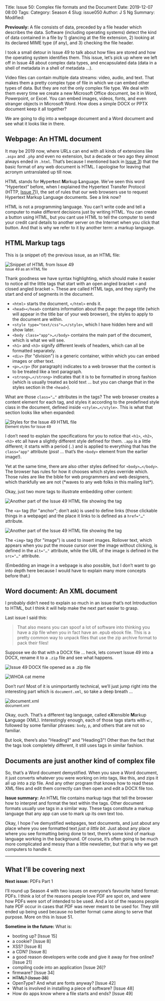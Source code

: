 Title: Issue 50: Complex file formats and the Document
Date: 2019-12-07 08:00
Tags: 
Category: Season 4
Slug: issue050
Author: J S Ng
Summary: 
Modified: 

**Previously:** A file consists of data, preceded by a file header which describes the data. Software (including operating systems) detect the kind of data contained in a file by 1) glancing at the file extension, 2) looking at its declared MIME type (if any), and 3) checking the file header.

I took a small detour in Issue 49 to talk about how files are stored and how the operating system identifies them. This issue, let’s pick up where we left off in Issue 48 about complex data types, and encapsulated data (data in a shell of metadata in a shell of metadata …).

Video files can contain multiple data streams: video, audio, and text. That makes them a pretty complex type of file in which we can embed other types of data. But they are not the only complex file type. We deal with them every time we create a new Microsoft Office document, be it in Word, Powerpoint, or Excel. You can embed images, videos, fonts, and even stranger objects in Microsoft Word. How does a simple DOCX or PPTX document keep it all together?

We are going to dig into a webpage document and a Word document and see what it looks like in there.

## Webpage: An HTML document

It may be 2019 now, where URLs can end with all kinds of extensions like `.aspx` and `.php` and even no extension, but a decade or two ago they almost always ended in `.html`. That’s because I mentioned back in [Issue 3]({filename}/season1/issue003/issue003.md)) that the basic format of any web document is HTML. I apologise for leaving that acronym untranslated up till now.

HTML stands for **H**yper**t**ext **M**arkup **L**anguage. We’ve seen this word “Hypertext” before, when I explained the Hypertext Transfer Protocol (HTTP, [Issue 7]({filename}/season1/issue007/issue007.md))), the set of rules that our web browsers use to request Hypertext Markup Language documents. See a link now?

HTML is not a programming language. You can’t write code and tell a computer to make different decisions just by writing HTML. You can create a button using HTML, but you cant use HTML to tell the computer to send your credit card details to another server on the Internet when you click that button. And that is why we refer to it by another term: a markup language.

## HTML Markup tags

This is (a snippet of) the previous issue, as an HTML file:

![Snippet of HTML from Issue 49]({attach}/season4/issue050/issue050_01.png)<br />
<small>Issue 49 as an HTML file</small>

Thank goodness we have syntax highlighting, which should make it easier to notice all the little tags that start with an open angled bracket `<` and closed angled bracket `>`. These are called HTML tags, and they signify the start and end of segments in the document.

- `<html>` starts the document, `</html>` ends it.
- `<head></head>` contains information about the page: the page title (which will appear in the title bar of your web browser), the styles to apply to the document are within.
- `<style type="text/css">…</style>`, which I have hidden here and will show later.
- `<body class="app">…</body>` contains the main part of the document, which is what we will see.
- `<h1>` and `<h3>` signify different levels of headers, which can all be formatted separately.
- `<div>` (for "division") is a generic container, within which you can embed images or other text.
- `<p>…</p>` (for paragraph) indicates to a web browser that the context is to be treated like a text paragraph.
- `<strong>…</strong>` indicates that it is to be formatted in strong fashion (which is usually treated as bold text … but you can change that in the styles section in the `<head>`).

What are those `class="…"` attributes in the tags? The web browser creates a content element for each tag, and styles it according to the predefined style class in the document, defined inside `<style>…</style>`. This is what that section looks like when expanded:

![Styles for the Issue 49 HTML file]({attach}/season4/issue050/issue050_02.png)<br />
<small>Element styles for Issue 49</small>

I don’t need to explain the specifications for you to notice that `<h1>`, `<h2>`, `<h3>` etc all have a slightly different style defined for them. `.app` is a little different; it starts with a period (`.`) and is applied to everything that has the `class="app"` attribute (*psst* … that’s the `<body>` element from the earlier image!).

Yet at the same time, there are also other styles defined for `<body>…</body>`. The browser has rules for how it chooses which styles override which. Those rules are like the bible for web programmers and web designers, which thankfully we are not (\*waves to any web folks in this mailing list\*).

Okay, just two more tags to illustrate embedding other content:

![Another part of the Issue 49 HTML file showing the <a> tag]({attach}/season4/issue050/issue050_03.png)

The `<a>` tag (for "anchor"; don’t ask) is used to define links (those clickable things in a webpage) and the place it links to is defined as a `href="…"` attribute.

![Another part of the Issue 49 HTML file showing the <img> tag]({attach}/season4/issue050/issue050_04.png)

The `<img>` tag (for "image") is used to insert images. Rollover text, which appears when you put the mouse cursor over the image without clicking, is defined in the `alt="…"` attribute, while the URL of the image is defined in the `src="…"` attribute.

(Embedding an image in a webpage is also possible, but I don’t want to go into depth here because I would have to explain many more concepts before that.)

## Word document: An XML document

I probably didn’t need to explain so much in an issue that’s not Introduction to HTML, but I think it will help make the next part easier to grasp.

Last issue I said this:

> That also means you can spoof a lot of software into thinking you have a zip file when you in fact have an .epub ebook file. This is a pretty common way to unpack files that use the zip archive format to pack their files!

Suppose we do that with a DOCX file … heck, lets convert Issue 49 into a DOCX, rename it to a `.zip` file and see what happens.

![Issue 49 DOCX file opened as a .zip file]({attach}/season4/issue050/issue050_05.png)

![WHOA cat meme](https://i.imgflip.com/2i7zhl.jpg)

Don’t run! Most of it is unimportantly technical, we’ll just jump right into the interesting part which is `document.xml`, so take a deep breath …

![document.xml]({attach}/season4/issue050/issue050_06.png)<br />
<small>document.xml</small>

Okay, ouch. That’s a different tag language, called e**X**tensible **M**arkup **L**anguage (XML). Interestingly enough, each of those tags starts with `w:`, followed by some familiar phrases: `body`, `p`, and others that are not so familiar.

But look, there’s also "Heading1" and "Heading3"! Other than the fact that the tags look completely different, it still uses tags in similar fashion.

## Documents are just another kind of complex file

So, that’s a Word document demystified. When you save a Word document, it just converts whatever you were working on into tags, like this, and zips it all up into a zip file. And any other program that knows how to read these XML files and edit them correctly can then open and edit a DOCX file too.

**Issue summary:** An HTML file contains markup tags that tell the browser how to interpret and format the text within the tags. Other document formats usually use tags in a similar way. These tags constitute a markup language that any app can use to mark up its own text too.

Okay, I hope I’ve demystified webpages, text documents, and just about any place where you see formatted text *just a little bit*. Just about any place where you see formatting being done to text, there’s some kind of markup language working in the background. Of course, it’s often going to be much more complicated and messy than a little newsletter, but that is why we get computers to handle it.

-----

## What I’ll be covering next

**Next issue:** PDFs Part 1

I’ll round up Season 4 with two issues on everyone’s favourite hated format: PDFs. I think a lot of the reasons people love PDF are spot on, and were how PDFs were sort of intended to be used. And a lot of the reasons people hate PDF occur in cases that PDF was never meant to be used for. They still ended up being used because no better format came along to serve that purpose. More on this in Issue 51.

**Sometime in the future:** What is:

- booting up? [Issue 15]
- a cookie? [Issue 8]
- XSS? [Issue 8]
- a CDN? [Issue 8]
- a good reason developers write code and give it away for free online? [Issue 21]
- compiling code into an application [Issue 26]?
- firmware? [Issue 34]
- ~~HTML? [Issue 38]~~
- OpenType? And what are fonts anyway? [Issue 42]
- What is involved in installing a piece of software? [Issue 48]
- How do apps know where a file starts and ends? [Issue 49]
